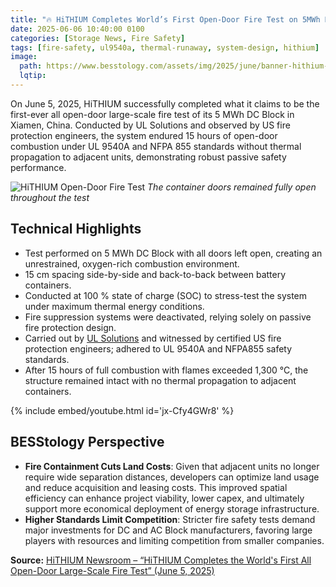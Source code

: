 ```yaml
---
title: "🔥 HiTHIUM Completes World’s First Open-Door Fire Test on 5MWh DC block"
date: 2025-06-06 10:40:00 0100
categories: [Storage News, Fire Safety]
tags: [fire-safety, ul9540a, thermal-runaway, system-design, hithium]
image:
  path: https://www.besstology.com/assets/img/2025/june/banner-hithium-fire-testing.png
  lqtip:
---
```



On June 5, 2025, HiTHIUM successfully completed what it claims to be the first-ever all open-door large-scale fire test of its 5 MWh DC Block in Xiamen, China. Conducted by UL Solutions and observed by US fire protection engineers, the system endured 15 hours of open-door combustion under UL 9540A and NFPA 855 standards without thermal propagation to adjacent units, demonstrating robust passive safety performance.

![HiTHIUM Open-Door Fire Test](https://en.hithium.com/bocupload/at/image/20250605/1749113018365682mpw6.jpg)
*The container doors remained fully open throughout the test*

## Technical Highlights
- Test performed on 5 MWh DC Block with all doors left open, creating an unrestrained, oxygen-rich combustion environment.  
- 15 cm spacing side-by-side and back-to-back between battery containers.
- Conducted at 100 % state of charge (SOC) to stress-test the system under maximum thermal energy conditions.  
- Fire suppression systems were deactivated, relying solely on passive fire protection design.
- Carried out by [UL Solutions](https://www.ul.com/) and witnessed by certified US fire protection engineers; adhered to UL 9540A and NFPA855 safety standards.  
- After 15 hours of full combustion with flames exceeded 1,300 °C, the structure remained intact with no thermal propagation to adjacent containers.  

{% include embed/youtube.html id='jx-Cfy4GWr8' %}

## BESStology Perspective 
- **Fire Containment Cuts Land Costs**: Given that adjacent units no longer require wide separation distances, developers can optimize land usage and reduce acquisition and leasing costs. This improved spatial efficiency can enhance project viability, lower capex, and ultimately support more economical deployment of energy storage infrastructure.
- **Higher Standards Limit Competition**: Stricter fire safety tests demand major investments for DC and AC Block manufacturers, favoring large players with resources and limiting competition from smaller companies.


**Source:** [HiTHIUM Newsroom – “HiTHIUM Completes the World's First All Open-Door Large-Scale Fire Test” (June 5, 2025)](https://en.hithium.com/newsroom/latest/details/69.html)


